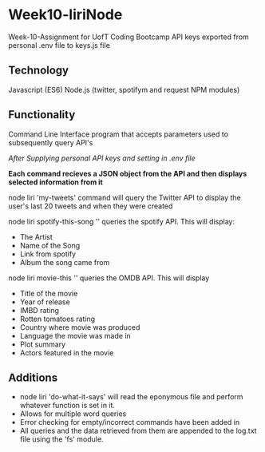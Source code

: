 # Week10-liriNode
Week-10-Assignment for UofT Coding Bootcamp
API keys exported from personal .env file to keys.js file
 
## Technology
Javascript (ES6) 
Node.js (twitter, spotifym and request NPM modules)
## Functionality
Command Line Interface program that accepts parameters used to subsequently query API's

_After Supplying personal API keys and setting in .env file_
 
**Each command recieves a JSON object from the API and then displays selected information from it** 

node liri 'my-tweets' command will query the Twitter API to display the user's last 20 tweets and when they were created 

node liri spotify-this-song '<songname>'  queries the spotify API. This will display: 
* The Artist
* Name of the Song
* Link from spotify 
* Album the song came from

node liri movie-this '<movie-name>'  queries the OMDB API. This will display 
* Title of the movie
* Year of release 
* IMBD rating 
* Rotten tomatoes rating
* Country where movie was produced
* Language the movie was made in
* Plot summary 
* Actors featured in the movie
  
## Additions 
* node liri 'do-what-it-says' will read the eponymous file and perform whatever function is set in it.  
* Allows for multiple word queries
* Error checking for empty/incorrect commands have been added in
* All queries and the data retrieved from them are appended to the log.txt file using the 'fs' module. 




 
